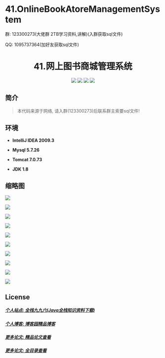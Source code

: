 # 41.OnlineBookAtoreManagementSystem



<p>群: 123300273(大佬群 2TB学习资料,讲解)(入群获取sql文件)</p>
<p>QQ: 1095737364(加好友获取sql文件)</p>

<p><h1 align="center">41.网上图书商城管理系统</h1></p>

<p align="center">
	<img src="https://img.shields.io/badge/jdk-1.8-orange.svg"/>
    <img src="https://img.shields.io/badge/servlet-5.x-lightgrey.svg"/>
    <img src="https://img.shields.io/badge/jsp-3.x-blue.svg"/>
    <img src="https://img.shields.io/badge/jdbc-3.x-blue.svg"/>
</p>

## 简介

> 本代码来源于网络, 请入群(123300273)后联系群主索要sql文件!
>





## 环境

- <b>IntelliJ IDEA 2009.3</b>

- <b>Mysql 5.7.26</b>

- <b>Tomcat 7.0.73</b>

- <b>JDK 1.8</b>


## 缩略图

![](https://img2020.cnblogs.com/blog/588112/202101/588112-20210110180326126-1782378242.png)

![](https://img2020.cnblogs.com/blog/588112/202101/588112-20210110180333850-1556850941.png)

![](https://img2020.cnblogs.com/blog/588112/202101/588112-20210110180341375-397284366.png)

![](https://img2020.cnblogs.com/blog/588112/202101/588112-20210110180349619-1160497329.png)

![](https://img2020.cnblogs.com/blog/588112/202101/588112-20210110180401520-495756538.png)

![](https://img2020.cnblogs.com/blog/588112/202101/588112-20210110180409555-1603486108.png)

![](https://img2020.cnblogs.com/blog/588112/202101/588112-20210110180416364-389157280.png)

![](https://img2020.cnblogs.com/blog/588112/202101/588112-20210110180426264-1047224429.png)

![](https://img2020.cnblogs.com/blog/588112/202101/588112-20210110180433311-1568848603.png)

![](https://img2020.cnblogs.com/blog/588112/202101/588112-20210110180444266-1104929925.png)

## License


##### [个人站点: 全栈九九六(Java全栈知识资料下载)](https://www.blog996.com/)
##### [个人博客: 博客园精品博客](https://www.cnblogs.com/yysbolg/)
##### [更多论文: 精品论文查看](https://www.cnblogs.com/yysbolg/category/1886262.html)
##### [更多论文: 全目录查看](https://www.blog996.com/md/2021-09-22-1632317852192.html)

